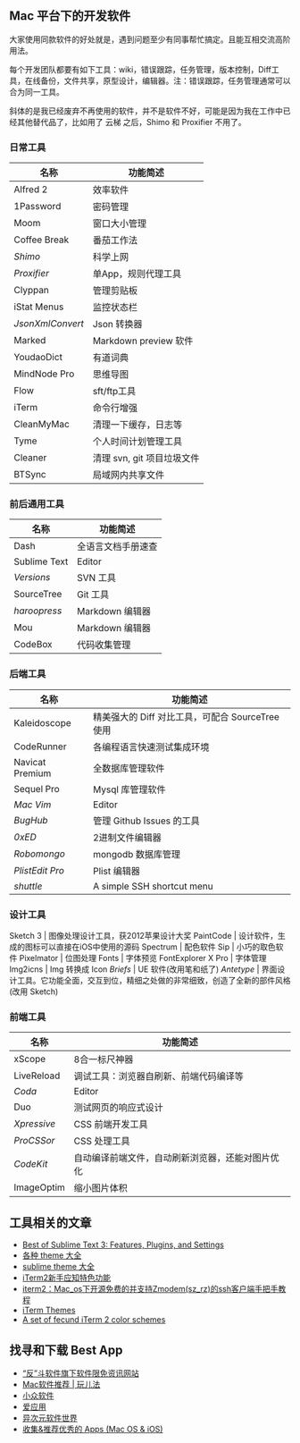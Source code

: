 ## Mac 平台下的开发软件

大家使用同款软件的好处就是，遇到问题至少有同事帮忙搞定。且能互相交流高阶用法。

每个开发团队都要有如下工具：wiki，错误跟踪，任务管理，版本控制，Diff工具，在线备份，文件共享，原型设计，编辑器。注：错误跟踪，任务管理通常可以合为同一工具。

斜体的是我已经废弃不再使用的软件，并不是软件不好，可能是因为我在工作中已经其他替代品了，比如用了 云梯 之后，Shimo 和 Proxifier 不用了。

### 日常工具

名称  | 功能简述
----- | ------
Alfred 2 | 效率软件
1Password | 密码管理
Moom | 窗口大小管理
Coffee Break | 番茄工作法
*Shimo* | 科学上网
*Proxifier* | 单App，规则代理工具
Clyppan | 管理剪贴板
iStat Menus | 监控状态栏
*JsonXmlConvert* | Json 转换器
Marked | Markdown preview 软件
YoudaoDict | 有道词典
MindNode Pro | 思维导图
Flow | sft/ftp工具
iTerm | 命令行增强
CleanMyMac | 清理一下缓存，日志等
Tyme | 个人时间计划管理工具
Cleaner | 清理 svn, git 项目垃圾文件
BTSync | 局域网内共享文件

### 前后通用工具

名称  | 功能简述
----- | ------
Dash | 全语言文档手册速查
Sublime Text | Editor
*Versions* | SVN 工具
SourceTree | Git 工具
*haroopress* | Markdown 编辑器
Mou | Markdown 编辑器
CodeBox | 代码收集管理

### 后端工具

名称  | 功能简述
----- | ------
Kaleidoscope | 精美强大的 Diff 对比工具，可配合 SourceTree 使用
CodeRunner | 各编程语言快速测试集成环境
Navicat Premium | 全数据库管理软件
Sequel Pro | Mysql 库管理软件
*Mac Vim* | Editor
*BugHub* | 管理 Github Issues 的工具
*0xED* | 2进制文件编辑器
*Robomongo* | mongodb 数据库管理
*PlistEdit Pro* | Plist 编辑器
*shuttle* | A simple SSH shortcut menu

### 设计工具

Sketch 3 | 图像处理设计工具，获2012苹果设计大奖
PaintCode | 设计软件，生成的图标可以直接在iOS中使用的源码
Spectrum | 配色软件
Sip | 小巧的取色软件
Pixelmator | 位图处理
Fonts | 字体预览
FontExplorer X Pro | 字体管理
Img2icns | Img 转换成 Icon
*Briefs* | UE 软件(改用笔和纸了)
*Antetype* | 界面设计工具。它功能全面，交互到位，精细之处做的非常细致，创造了全新的部件风格(改用 Sketch)

### 前端工具

名称  | 功能简述
----- | ------
xScope | 8合一标尺神器
LiveReload | 调试工具：浏览器自刷新、前端代码编译等
*Coda* | Editor
Duo | 测试网页的响应式设计
*Xpressive* | CSS 前端开发工具
*ProCSSor* | CSS 处理工具
*CodeKit* | 自动编译前端文件，自动刷新浏览器，还能对图片优化
ImageOptim | 缩小图片体积


## 工具相关的文章

* [Best of Sublime Text 3: Features, Plugins, and Settings](http://scotch.io/bar-talk/best-of-sublime-text-3-features-plugins-and-settings)
* [各种 theme 大全](https://github.com/daylerees/colour-schemes)
* [sublime theme 大全](http://colorsublime.com/)
* [iTerm2新手应知特色功能](http://www.yangzhiping.com/tech/iterm2.html)
* [iterm2：Mac_os下开源免费的并支持Zmodem(sz_rz)的ssh客户端手把手教程](http://wenku.baidu.com/link?url=SVUT0DpPCl7dfgM2JqexucPHVkEuM2LOSqHkzNpgme1merhUYhkzOyXOYfKt1sEJI00Ac04teYtqP1wDBEI8D4Q62ENlmCs6SglaBIYYYuC)
* [iTerm Themes](http://iterm2colorschemes.com/)
* [A set of fecund iTerm 2 color schemes](https://github.com/baskerville/iTerm-2-Color-Themes)

## 找寻和下载 Best App

* [“反”斗软件旗下软件限免资讯网站](http://free.apprcn.com/)
* [Mac软件推荐 | 玩儿法](http://www.waerfa.com/)
* [小众软件](http://www.appinn.com/)
* [爱应用](http://www.iapps.im/)
* [异次元软件世界](http://www.iplaysoft.com/)
* [收集&推荐优秀的 Apps (Mac OS & iOS)](https://github.com/hzlzh/Best-App)

